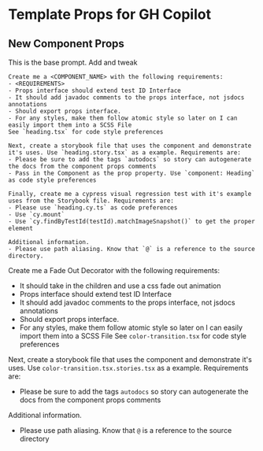 # Template Props for GH Copilot

## New Component Props

This is the base prompt. Add and tweak

```
Create me a <COMPONENT_NAME> with the following requirements:
- <REQUIREMENTS>
- Props interface should extend test ID Interface
- It should add javadoc comments to the props interface, not jsdocs annotations
- Should export props interface.
- For any styles, make them follow atomic style so later on I can easily import them into a SCSS File
See `heading.tsx` for code style preferences

Next, create a storybook file that uses the component and demonstrate it's uses. Use `heading.story.tsx` as a example. Requirements are:
- Please be sure to add the tags `autodocs` so story can autogenerate the docs from the component props comments
- Pass in the Component as the prop property. Use `component: Heading` as code style preferences

Finally, create me a cypress visual regression test with it's example uses from the Storybook file. Requirements are:
- Please use `heading.cy.ts` as code preferences
- Use `cy.mount`
- Use `cy.findByTestId(testId).matchImageSnapshot()` to get the proper element

Additional information.
- Please use path aliasing. Know that `@` is a reference to the source directory.
```

Create me a Fade Out Decorator with the following requirements:

- It should take in the children and use a css fade out animation
- Props interface should extend test ID Interface
- It should add javadoc comments to the props interface, not jsdocs annotations
- Should export props interface.
- For any styles, make them follow atomic style so later on I can easily import them into a SCSS File
  See `color-transition.tsx` for code style preferences

Next, create a storybook file that uses the component and demonstrate it's uses. Use `color-transition.tsx.stories.tsx` as a example. Requirements are:

- Please be sure to add the tags `autodocs` so story can autogenerate the docs from the component props comments

Additional information.

- Please use path aliasing. Know that `@` is a reference to the source directory
